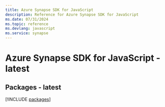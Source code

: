 ```yaml
---
title: Azure Synapse SDK for JavaScript
description: Reference for Azure Synapse SDK for JavaScript
ms.date: 07/31/2024
ms.topic: reference
ms.devlang: javascript
ms.service: synapse
---
```

# Azure Synapse SDK for JavaScript - latest
## Packages - latest
[!INCLUDE [packages](synapse-index.md)]